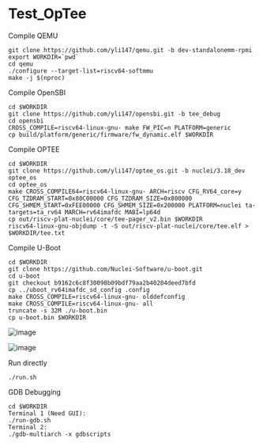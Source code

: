# Test_OpTee

Compile QEMU
```
git clone https://github.com/yli147/qemu.git -b dev-standalonemm-rpmi
export WORKDIR=`pwd`
cd qemu
./configure --target-list=riscv64-softmmu
make -j $(nproc)
```

Compile OpenSBI

```
cd $WORKDIR
git clone https://github.com/yli147/opensbi.git -b tee_debug
cd opensbi
CROSS_COMPILE=riscv64-linux-gnu- make FW_PIC=n PLATFORM=generic
cp build/platform/generic/firmware/fw_dynamic.elf $WORKDIR
```

Compile OPTEE
```
cd $WORKDIR
git clone https://github.com/yli147/optee_os.git -b nuclei/3.18_dev optee_os
cd optee_os
make CROSS_COMPILE64=riscv64-linux-gnu- ARCH=riscv CFG_RV64_core=y CFG_TZDRAM_START=0x80C00000 CFG_TZDRAM_SIZE=0x800000 CFG_SHMEM_START=0xFEE00000 CFG_SHMEM_SIZE=0x200000 PLATFORM=nuclei ta-targets=ta_rv64 MARCH=rv64imafdc MABI=lp64d
cp out/riscv-plat-nuclei/core/tee-pager_v2.bin $WORKDIR
riscv64-linux-gnu-objdump -t -S out/riscv-plat-nuclei/core/tee.elf > $WORKDIR/tee.txt
```

Compile U-Boot
```
cd $WORKDIR
git clone https://github.com/Nuclei-Software/u-boot.git
cd u-boot
git checkout b9162c6c8f30098b09bdf79aa2b40204deed7bfd
cp ../uboot_rv64imafdc_sd_config .config
make CROSS_COMPILE=riscv64-linux-gnu- olddefconfig
make CROSS_COMPILE=riscv64-linux-gnu- all
truncate -s 32M ./u-boot.bin
cp u-boot.bin $WORKDIR
```

![image](https://github.com/yli147/test_optee/assets/21300636/5cace914-0a82-404e-b106-fb148686f8ff)

![image](https://github.com/yli147/test_optee/assets/21300636/6e204e84-fae7-448b-824d-b610ad783339)


Run directly
```
./run.sh
```

GDB Debugging
```
cd $WORKDIR
Terminal 1 (Need GUI):
./run-gdb.sh
Terminal 2:
./gdb-multiarch -x gdbscripts
```

